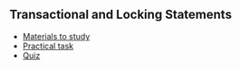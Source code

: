 ## Transactional and Locking Statements
- [Materials to study](tcl/README.md)
- [Practical task](tcl/task/README.md)
- [Quiz](../../../quiz/tcl_quiz.md)


